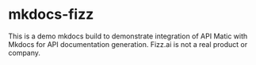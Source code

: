 # mkdocs-fizz

This is a demo mkdocs build to demonstrate integration of API Matic with Mkdocs for API documentation generation. Fizz.ai is not a real product or company.


